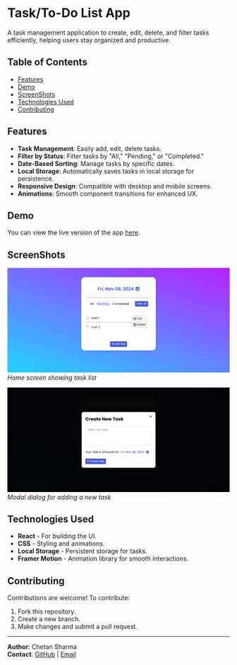 # Task/To-Do List App

A task management application to create, edit, delete, and filter tasks efficiently, helping users stay organized and productive.

## Table of Contents

- [Features](#features)
- [Demo](#demo)
- [ScreenShots](#screenshots)
- [Technologies Used](#technologies-used)
- [Contributing](#contributing)

## Features

- **Task Management**: Easily add, edit, delete tasks.
- **Filter by Status**: Filter tasks by "All," "Pending," or "Completed."
- **Date-Based Sorting**: Manage tasks by specific dates.
- **Local Storage**: Automatically saves tasks in local storage for persistence.
- **Responsive Design**: Compatible with desktop and mobile screens.
- **Animations**: Smooth component transitions for enhanced UX.

## Demo

You can view the live version of the app [here](https://easydone.netlify.app/).

## ScreenShots

![Home Screen](./src/assets/TodoApp1.png)
_Home screen showing task list_

![Add Task Modal](./src/assets/TodoApp2.png)
_Modal dialog for adding a new task_

## Technologies Used

- **React** - For building the UI.
- **CSS** - Styling and animations.
- **Local Storage** - Persistent storage for tasks.
- **Framer Motion** - Animation library for smooth interactions.

## Contributing

Contributions are welcome! To contribute:

1. Fork this repository.
2. Create a new branch.
3. Make changes and submit a pull request.

---

**Author**: Chetan Sharma  
**Contact**: [GitHub](https://github.com/your-username) | [Email](mailto:your-email@example.com)
